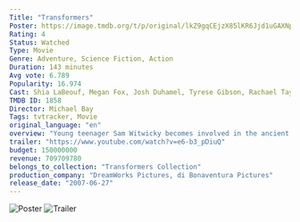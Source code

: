 ```yaml
---
Title: "Transformers"
Poster: https://image.tmdb.org/t/p/original/lkZ9gqCEjzX85lKR6Jjd1uGAXNp.jpg
Rating: 4
Status: Watched
Type: Movie
Genre: Adventure, Science Fiction, Action
Duration: 143 minutes
Avg vote: 6.789
Popularity: 16.974
Cast: Shia LaBeouf, Megan Fox, Josh Duhamel, Tyrese Gibson, Rachael Taylor, Anthony Anderson, Jon Voight, John Turturro, Michael O'Neill, Kevin Dunn
TMDB ID: 1858
Director: Michael Bay
Tags: tvtracker, Movie
original_language: "en"
overview: "Young teenager Sam Witwicky becomes involved in the ancient struggle between two extraterrestrial factions of transforming robots – the heroic Autobots and the evil Decepticons. Sam holds the clue to unimaginable power and the Decepticons will stop at nothing to retrieve it."
trailer: "https://www.youtube.com/watch?v=e6-b3_pDiuQ"
budget: 150000000
revenue: 709709780
belongs_to_collection: "Transformers Collection"
production_company: "DreamWorks Pictures, di Bonaventura Pictures"
release_date: "2007-06-27"
---
```


![Poster](https://image.tmdb.org/t/p/original/lkZ9gqCEjzX85lKR6Jjd1uGAXNp.jpg)
![Trailer](https://www.youtube.com/watch?v=e6-b3_pDiuQ)
